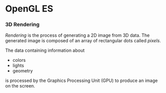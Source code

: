 # OpenGL ES

### 3D Rendering

*Rendering* is the process of generating a 2D image from 3D data. The generated image is composed of an array of rectangular dots called *pixels*. 

The data containing information about 

* colors
* lights
* geometry

is processed by the Graphics Processing Unit (GPU) to produce an image on the screen. 
